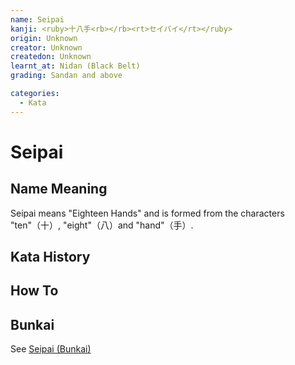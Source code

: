 ```yaml
---
name: Seipai
kanji: <ruby>十八手<rb></rb><rt>セイパイ</rt></ruby>
origin: Unknown
creator: Unknown
createdon: Unknown
learnt_at: Nidan (Black Belt)
grading: Sandan and above

categories:
  - Kata
---
```


# Seipai

<Infobox/>

## Name Meaning

Seipai means "Eighteen Hands" and is formed from the characters "ten"（十）, "eight"（八）and "hand"（手）.

## Kata History

## How To

<Wiki-Video url="https://youtu.be/rBvK4eSHReY" />

<!-- ### Important Points -->

## Bunkai

See [Seipai (Bunkai)](/bunkai/seipai.md)
